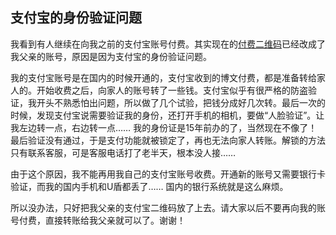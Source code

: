 ## 支付宝的身份验证问题

我看到有人继续在向我之前的支付宝账号付费。其实现在的[付费二维码](http://www.yinwang.org/blog-cn/2016/04/13/pay-blog)已经改成了我父亲的账号，原因是因为支付宝的身份验证问题。

我的支付宝账号是在国内的时候开通的，支付宝收到的博文付费，都是准备转给家人的。开始收费之后，向家人的账号转了一些钱。支付宝似乎有很严格的防盗验证，我开头不熟悉怕出问题，所以做了几个试验，把钱分成好几次转。最后一次的时候，发现支付宝说需要验证我的身份，还打开手机的相机，要做“人脸验证”。让我左边转一点，右边转一点…… 我的身份证是15年前办的了，当然现在不像了！最后验证没有通过，于是支付功能就被锁定了，再也无法向家人转账。解锁的方法只有联系客服，可是客服电话打了老半天，根本没人接……

由于这个原因，我不能再用我自己的支付宝账号收费。开通新的账号又需要银行卡验证，而我的国内手机和U盾都丢了…… 国内的银行系统就是这么麻烦。

所以没办法，只好把我父亲的支付宝二维码放了上去。请大家以后不要再向我的账号付费，直接转账给我父亲就可以了。谢谢！

